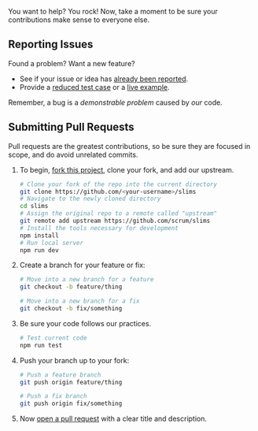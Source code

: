 You want to help? You rock! Now, take a moment to be sure your contributions make sense to everyone else.

## Reporting Issues

Found a problem? Want a new feature?

- See if your issue or idea has [already been reported].
- Provide a [reduced test case] or a [live example].

Remember, a bug is a _demonstrable problem_ caused by _our_ code.

## Submitting Pull Requests

Pull requests are the greatest contributions, so be sure they are focused in scope, and do avoid unrelated commits.

1. To begin, [fork this project], clone your fork, and add our upstream.
    ```bash
    # Clone your fork of the repo into the current directory
    git clone https://github.com/<your-username>/slims
    # Navigate to the newly cloned directory
    cd slims
    # Assign the original repo to a remote called "upstream"
    git remote add upstream https://github.com/scrum/slims
    # Install the tools necessary for development
    npm install
    # Run local server
    npm run dev
    ```

2. Create a branch for your feature or fix:
    ```bash
    # Move into a new branch for a feature
    git checkout -b feature/thing
    ```
    ```bash
    # Move into a new branch for a fix
    git checkout -b fix/something
    ```

3. Be sure your code follows our practices.
    ```bash
    # Test current code
    npm run test
    ```

4. Push your branch up to your fork:
    ```bash
    # Push a feature branch
    git push origin feature/thing
    ```
    ```bash
    # Push a fix branch
    git push origin fix/something
    ```

5. Now [open a pull request] with a clear title and description.

[already been reported]: issues
[fork this project]:     fork
[live example]:          http://codepen.io/pen
[open a pull request]:   https://help.github.com/articles/using-pull-requests/
[reduced test case]:     https://css-tricks.com/reduced-test-cases/
